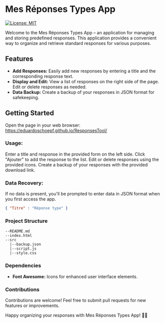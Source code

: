 # Mes Réponses Types App

[![License: MIT](https://img.shields.io/badge/License-MIT-yellow.svg)](https://opensource.org/licenses/MIT)

Welcome to the Mes Réponses Types App – an application for managing and storing predefined responses. This application provides a convenient way to organize and retrieve standard responses for various purposes.

## Features

- **Add Responses:** Easily add new responses by entering a title and the corresponding response text.
- **Display and Edit:** View a list of responses on the right side of the page. Edit or delete responses as needed.
- **Data Backup:** Create a backup of your responses in JSON format for safekeeping.

## Getting Started

Open the page in your web browser: https://eduardoschoepf.github.io/ResponsesTool/

### Usage:

Enter a title and response in the provided form on the left side.
Click "Ajouter" to add the response to the list.
Edit or delete responses using the provided icons.
Create a backup of your responses with the provided download link.

### Data Recovery:

If no data is present, you'll be prompted to enter data in JSON format when you first access the app.

```json
{ "Titre" : "Réponse type" }
```

### Project Structure

```
--README.md
--index.html
--src
  |--backup.json
  |--script.js
  |--style.css
```

### Dependencies

- **Font Awesome:** Icons for enhanced user interface elements.

### Contributions

Contributions are welcome! Feel free to submit pull requests for new features or improvements.

Happy organizing your responses with Mes Réponses Types App! 📝✨

